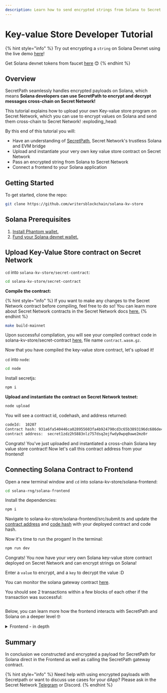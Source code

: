 ```yaml
---
description: Learn how to send encrypted strings from Solana to Secret Network
---
```


# Key-value Store Developer Tutorial

{% hint style="info" %}
Try out encrypting a `string` on Solana Devnet using the live demo [here](https://solana-kv-store.vercel.app/)!

Get Solana devnet tokens from faucet [here](https://faucet.solana.com/) 😊
{% endhint %}

## Overview

SecretPath seamlessly handles encrypted payloads on Solana, which means **Solana developers can use SecretPath to encrypt and decrypt messages cross-chain on Secret Network!**

This tutorial explains how to upload your own Key-value store program on Secret Network, which you can use to encrypt values on Solana and send them cross-chain to Secret Network! :exploding\_head:&#x20;

&#x20;By this end of this tutorial you will:

* Have an understanding of [SecretPath](https://docs.scrt.network/secret-network-documentation/confidential-computing-layer/ethereum-evm-developer-toolkit/basics/cross-chain-messaging/secretpath), Secret Network's trustless Solana and EVM bridge&#x20;
* Upload and instantiate your very own key value store contract on Secret Network
* Pass an encrypted string from Solana to Secret Network
* Connect a frontend to your Solana application

## Getting Started <a href="#getting-started" id="getting-started"></a>

To get started, clone the repo:

```bash
git clone https://github.com/writersblockchain/solana-kv-store
```

## Solana Prerequisites <a href="#evm-prerequisites" id="evm-prerequisites"></a>

1. [Install Phantom wallet.](https://phantom.app/download)
2. [Fund your Solana devnet wallet. ](https://faucet.solana.com/)

## Upload Key-Value Store contract on Secret Network&#x20;

`cd` into `solana-kv-store/secret-contract`:

```bash
cd solana-kv-store/secret-contract
```

**Compile the contract:**

{% hint style="info" %}
If you want to make any changes to the Secret Network contract before compiling, feel free to do so! You can learn more about Secret Network contracts in the Secret Network docs [here.](https://docs.scrt.network/secret-network-documentation/development/development-concepts)&#x20;
{% endhint %}

```bash
make build-mainnet
```

Upon successful compilation, you will see your compiled contract code in solana-kv-store/secret-contract [here](https://github.com/writersblockchain/solana-kv-store/blob/main/secret-contract/contract.wasm.gz), file name `contract.wasm.gz`. &#x20;

Now that you have compiled the key-value store contract, let's upload it!&#x20;

`cd` into `node`:&#x20;

```bash
cd node
```

Install secretjs:&#x20;

```bash
npm i
```

**Upload and instantiate the contract on Secret Network testnet:**&#x20;

```bash
node upload
```

You will see a contract id, codehash, and address returned:&#x20;

```bash
codeId:  10207
Contract hash: 931a6fa540446ca028955603fa4b924790cd3c65b3893196dc686de42b833f9c
contract address:  secret1zdz2h5883nlz757dsq2ejfwdy0wpq0uwe2mz0r
```

Congrats!  You've just uploaded and instantiated a cross-chain Solana key value store contract! Now let's call this contract address from your frontend!&#x20;

## Connecting Solana Contract to Frontend

Open a new terminal window and `cd` into solana-kv-store/solana-frontend:

```bash
cd solana-rng/solana-frontend
```

Install the dependencies:&#x20;

```bash
npm i
```

Navigate to solana-kv-store/solana-frontend/src/submit.ts and update the [contract address](https://github.com/writersblockchain/solana-kv-store/blob/b7ca8003e5670e2519f10e40dfb0239f1444eed9/solana-frontend/src/submit.ts#L25) and [code hash](https://github.com/writersblockchain/solana-kv-store/blob/b7ca8003e5670e2519f10e40dfb0239f1444eed9/solana-frontend/src/submit.ts#L26) with your deployed contract and code hash.&#x20;

Now it's time to run the progam! In the terminal:&#x20;

```bash
npm run dev 
```

Congrats! You now have your very own Solana key-value store contract deployed on Secret Network and can encrypt strings on Solana!&#x20;

Enter a `value` to encrypt, and a `key` to decrypt the value :D&#x20;

You can monitor the solana gateway contract [here](https://explorer.solana.com/address/DKDX8XbTnCgEk8o1RNnCUokiCmadG1Ch5HLxaz7CnhcD?cluster=devnet).&#x20;

You should see 2 transactions within a few blocks of each other if the transaction was successful:&#x20;

<figure><img src="../../../../.gitbook/assets/Screenshot 2024-08-28 at 10.10.55 PM.png" alt=""><figcaption></figcaption></figure>

Below, you can learn more how the frontend interacts with SecretPath and Solana on a deeper level 🤓

<details>

<summary>Frontend - in depth </summary>

First, install the dependencies:

```bash
npm install @solar-republic/cosmos-grpc @solar-republic/neutrino ethers secure-random @coral-xyz/anchor @solana/web3.js buffer js-sha3
```

Next, import the following into your code:&#x20;

```typescript
import { ecdh, chacha20_poly1305_seal } from "@solar-republic/neutrino";
import { bytes_to_base64, json_to_bytes, sha256, concat, base64_to_bytes} from "@blake.regalia/belt";
import { Connection } from "@solana/web3.js";
import { AnchorProvider, Program, web3 } from "@coral-xyz/anchor";
import { Buffer } from "buffer";
import { keccak256 } from "js-sha3";
import { SigningKey, ethers } from "ethers";
```

In your `vite.config.ts` in the project, you need to add the support for `bigInt` into the esbuildOptions:

```typescript
optimizeDeps: { 
    esbuildOptions: { 
        target: "esnext", 
        supported: { 
        bigint: true 
        }, 
    } 
}
```

## Import the IDL

Next, import the IDL of the Solana Gateway Program into your project, which you can find here: [gateway-contract-idl.md](../../program-ids/gateway-contract-idl.md "mention").

Import the IDL using:&#x20;

```javascript
import idl from "./solana_gateway.json";
```

## Defining variables&#x20;

To start, we first define all of our variables that we need for the encryption, as well as the gateway information:&#x20;

```javascript
const routing_contract = "secret15n9rw7leh9zc64uqpfxqz2ap3uz4r90e0uz3y3"; //the contract you want to call in secret
const routing_code_hash = "931a6fa540446ca028955603fa4b924790cd3c65b3893196dc686de42b833f9c" //its codehash
```

First, we define the Gateway address that is specific to each chain, which can you can look up here [supported-networks](../../../ethereum-evm-developer-toolkit/supported-networks/ "mention").&#x20;

Second, you need to input the private contract that you are going to call, in our case the key-value store contact on Secret Network. The code for this example contract can be found [here](https://github.com/writersblockchain/solana-kv-store/tree/main/secret-contract) in case you want to deploy it yourself.

## **Initializing the Solana Client**

Next, initialize the Solana client that you are using to call the contract with. Connect to the Phantom wallet and set up the Anchor provider with the Program IDL imported earier.

```typescript
const network = "https://api.devnet.solana.com";
const connection = new Connection(network, "processed");

const getProvider = () => {
  if ("solana" in window) {
    const provider = window.solana as any;
    if (provider.isPhantom) {
      return provider;
    }
  }
  window.open("https://phantom.app/", "_blank");
};

const provider = getProvider();
if (!provider) {
  console.error("Phantom wallet not found");
} else {
  await provider.connect(); // Connect to the wallet
}

const wallet = {
  publicKey: provider.publicKey,
  signTransaction: provider.signTransaction.bind(provider),
  signAllTransactions: provider.signAllTransactions.bind(provider),
};

const anchorProvider = new AnchorProvider(connection, wallet, {
  preflightCommitment: "processed",
});
const program = new Program(idl, anchorProvider);
```

## Generating the encryption key using ECDH

Next, you generate ephermal keys and load in the public encryption key for the Secret Gateway that you can look up in [supported-networks](../../../ethereum-evm-developer-toolkit/supported-networks/ "mention"). Then, use ECDH to create the encryption key:

```typescript
//Generating ephemeral keys
const wallet = ethers.Wallet.createRandom();
const userPrivateKeyBytes = arrayify(wallet.privateKey);
const userPublicKey: string = new SigningKey(wallet.privateKey).compressedPublicKey;
const userPublicKeyBytes = arrayify(userPublicKey)

//Gateway Encryption key for ChaCha20-Poly1305 Payload encryption
const gatewayPublicKey = "A20KrD7xDmkFXpNMqJn1CLpRaDLcdKpO1NdBBS7VpWh3";
const gatewayPublicKeyBytes = base64_to_bytes(gatewayPublicKey);

//create the sharedKey via ECDH
const sharedKey = await sha256(ecdh(userPrivateKeyBytes, gatewayPublicKeyBytes));
```

## Define the Calldata for the secret contract & Callback information&#x20;

Next, you define all of the information that you need for calling the private contract on Secret + add the callback information for the message on its way back.&#x20;

We begin by defining the function that we are going to call on the private secret contract, here it's `store_value` . Next, we add the parameters/calldata for this function, which is `"const data = JSON.stringify({ value: value, key : key, });"`and convert it into a JSON string.&#x20;

**1. Define the Function and Parameters (Calldata)**

The first step is to define the function name and the parameters that you want to pass into the private contract on the Secret Network.

```typescript
const handle = "store_value";
  const value = document.querySelector<HTMLFormElement>("#input1")?.value;
    const key = document.querySelector<HTMLFormElement>("#input2")?.value;
    const callback_gas_limit =
    5000000; 

    const data = JSON.stringify({
      value: value,
      key : key,
    });
```

* **Function Name (`handle`)**: This specifies the function you wish to invoke within the Secret contract. In this example, `"store_value"` is a function that stores a key/value pair.&#x20;
* **Parameters (`data`)**: This is the data that you will pass to the function in the Secret contract. Here, we use a JSON string that contains the key/value pair (`data`) that the function will encrypt.

**2. Derive the Program Derived Addresses (PDAs)**

In Solana, Program Derived Addresses (PDAs) are special types of addresses that are derived deterministically based on a seed and the program ID. Both PDAs are used here to store the gateway and the tasks state. You do not need to manually save them as both of these can deterministally derived from the program id at any time.

```typescript
// Derive the Gateway PDA / Program Derived Address
const [gateway_pda, gateway_bump] = web3.PublicKey.findProgramAddressSync(
  [Buffer.from("gateway_state")],
  program.programId
);

// Derive the Tasks PDA / Program Derived Address
const [tasks_pda, task_bump] = web3.PublicKey.findProgramAddressSync(
  [Buffer.from("task_state")],
  program.programId
);
```

* **`gateway_pda`**: This is the Program Derived Address associated with the gateway's state. It's derived from a seed ("gateway\_state") and the program ID.
* **`tasks_pda`**: This is the Program Derived Address associated with the tasks' state. Similarly, it's derived from a seed ("task\_state") and the program ID.

**3. Define the Callback Information**

The callback information specifies where and how the call should be handled. This involves setting a callback address and a callback selector.

```typescript
// Include some address as a test (not needed here, you can add whatever you need for your dApp)
const testAddress1 = new web3.PublicKey("HZy2bXo1NmcTWURJvk9c8zofqE2MUvpu7wU722o7gtEN");
const testAddress2 = new web3.PublicKey("GPuidhXoR6PQ5skXEdrnJehYbffCXfLDf7pcnxH2EW7P");
const callbackAddress = Buffer.concat([testAddress1.toBuffer(),testAddress2.toBuffer()]).toString("base64");
```

* **Callback Address (`callbackAddress`)**: These are the addresses where the callback addresses needed for the CPI are included. In this example, it’s simply a test address. In a real-world application, this would typically be your callback contract's address or the addresses designated to handle the callback. The callback addresses are the concatenated 32 bytes of all addresses that need to be accessed for the callback CPI. We take two address public keys (32 bytes each), concatinate them together and then `base64` encode them.&#x20;

Next, we define the **callback selector**. The callback selector is a unique identifier that indicates which program and function the callback CPI should access. It's a combination of the program ID and a specific function identifier.

```typescript
// 8 bytes of the function Identifier = CallbackTest in the SecretPath Solana Contract
const functionIdentifier = [196, 61, 185, 224, 30, 229, 25, 52];
const programId = program.programId.toBuffer();

// Callback Selector is ProgramId (32 bytes) + function identifier (8 bytes) concatenated
const callbackSelector = Buffer.concat([programId, Buffer.from(functionIdentifier)]);
```

* **Function Identifier (`functionIdentifier`)**: This is an array of bytes that uniquely identifies the function within the contract that should process the callback. In this example, the identifier corresponds to a hypothetical function `"CallbackTest"` in the SecretPath Solana contract.
* **Program ID (`programId`)**: This is callback program on Solana that is involved for the callback.
* **Callback Selector (`callbackSelector`)**: This is a combination of the `programId` and the `functionIdentifier`, and it uniquely identifies the callback program and function within the Solana contract.

Finally, we specify the callback compute limit or callback gas limit:

```typescript
const callbackGasLimit = Number(callback_gas_limit);
```

* **Callback Gas Limit (`callbackGasLimit`)**: This represents the amount of gas that should be allocated to process the callback on the Solana side. It's important to estimate this correctly to ensure that the callback can be executed without running out of resources.

After defining the contract call and callback, we now construct the payload:

```typescript
//Payload data that are going to be encrypted
const payload = {
  data: data,
  routing_info: routing_contract,
  routing_code_hash: routing_code_hash,
  user_address: provider.publicKey.toBase58(),
  user_key: Buffer.from(userPublicKeyBytes).toString("base64"),
  callback_address: callbackAddress,
  callback_selector: Buffer.from(callbackSelector).toString("base64"),
  callback_gas_limit: callbackGasLimit,
};
```

## Encrypting the Payload

Next, we encrypt the payload using ChaCha20-Poly1305. Then, we hash the encrypted payload into a `ciphertextHash` using Keccak256.

```typescript
//build a JSON of the payload 
const plaintext = json_to_bytes(payload);

// Generate a nonce for ChaCha20-Poly1305 encryption
//DO NOT skip this, stream cipher encryptions are only secure with a random nonce!
const nonce = crypto.getRandomValues(new Uint8Array(12));

// Encrypt the payload using ChachaPoly1305 and concatenate the ciphertext + tag
const [ciphertextClient, tagClient] = chacha20_poly1305_seal(sharedKey, nonce, plaintext);
const ciphertext = concat([ciphertextClient, tagClient]);

// Create the payloadHash by keccak256 of the ciphertext
const payloadHash = Buffer.from(keccak256.arrayBuffer(ciphertext));

```

## Signing the Payload with Phantom Wallet

Next, we use Phantom to sign the `payloadHash` using `signMessage`.&#x20;

Internally, Phantom Wallet only allows for ASCII encoded strings to be signed to prevent any wallet drainers from signing arbitrary bytes. For us this means that we take the `payloadHash` and `base64` encode it. Phantom then actually directly signs the `base64` string (NOT: the `payloadHash` directly) of the `payloadHash` to get the signature. Keep this in mind when verifying the signature against the `payloadHash.`

```typescript
const payloadHashBase64 = Buffer.from(payloadHash.toString("base64"));
const payloadSignature = await provider.signMessage(payloadHashBase64);
```

## Packing the Transaction & Send

Lastly, we pack all the information we collected during previous steps into an `info` struct that we send into the Gateway contract. We the encode the function data. Finally, we set the tx\_params. Please make sure to set an approiate gas amount for your contract call, here we used 150k gas. For the value of the TX, we send over the estimated callback gas that we calculated above.

```typescript
const executionInfo = {
  userKey: Buffer.from(userPublicKeyBytes),
  userPubkey: payloadSignature.publicKey.toBuffer(),
  routingCodeHash: routing_code_hash,
  taskDestinationNetwork: "pulsar-3",
  handle: handle,
  nonce: Buffer.from(nonce),
  callbackGasLimit: callback_gas_limit,
  payload: Buffer.from(ciphertext),
  payloadSignature: payloadSignature.signature,
};

// Get the latest blockhash
const { blockhash } = await connection.getLatestBlockhash("confirmed");

// Construct the transaction
const tx = await program.methods
  .send(provider.publicKey, routing_contract, executionInfo)
  .accounts({
    gatewayState: gateway_pda,
    taskState: tasks_pda,
    user: provider.publicKey,
    systemProgram: web3.SystemProgram.programId,
  })
  .transaction();

// Set the recent blockhash
tx.recentBlockhash = blockhash;
tx.feePayer = provider.publicKey;

// Sign the transaction using Phantom wallet
const signedTx = await provider.signTransaction(tx);

// Send the signed transaction
const signature = await connection.sendRawTransaction(signedTx.serialize());

// Confirm the transaction
await connection.confirmTransaction(signature);

console.log("Final result after rpc:", tx);
```

</details>

## Summary

In conclusion we constructed and encrypted a payload for SecretPath for Solana direct in the Frontend as well as calling the SecretPath gateway contract.

{% hint style="info" %}
Need help with using encrypted payloads with Secretpath or want to discuss use cases for your dApp? Please ask in the Secret Network [Telegram](https://t.me/SCRTCommunity) or Discord.
{% endhint %}
